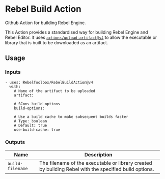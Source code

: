 # Rebel Build Action

Github Action for building Rebel Engine.

This Action provides a standardised way for building Rebel Engine and Rebel Editor. It uses [`actions/upload-artifact@v4`](https://github.com/actions/upload-artifact) to allow the executable or library that is built to be downloaded as an artifact.

## Usage

### Inputs
```
- uses: RebelToolbox/RebelBuildAction@v4
  with:
    # Name of the artifact to be uploaded
    artifact:
    
    # SCons build options
    build-options:
    
    # Use a build cache to make subsequent builds faster
    # Type: boolean
    # Default: true
    use-build-cache: true
```

### Outputs
| Name | Description |
| - | - |
| `build-filename` | The filename of the executable or library created by building Rebel with the specified build options. |

